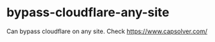 # bypass-cloudflare-any-site
Can bypass cloudflare on any site. Check https://www.capsolver.com/ 











                                                                                                                               